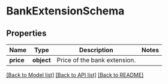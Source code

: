 # BankExtensionSchema

## Properties
Name | Type | Description | Notes
------------ | ------------- | ------------- | -------------
**price** | **object** | Price of the bank extension. | 

[[Back to Model list]](../README.md#documentation-for-models) [[Back to API list]](../README.md#documentation-for-api-endpoints) [[Back to README]](../README.md)

